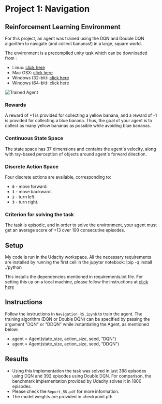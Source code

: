 [//]: # (Image References)

[image1]: https://user-images.githubusercontent.com/10624937/42135619-d90f2f28-7d12-11e8-8823-82b970a54d7e.gif "Trained Agent"

# Project 1: Navigation

## Reinforcement Learning Environment

For this project, an agent was trained using the DQN and Double DQN algorithm to navigate (and collect bananas!) in a large, square world. 

The environment is a precompiled unity task which can be downloaded from :
- Linux: [click here](https://s3-us-west-1.amazonaws.com/udacity-drlnd/P1/Banana/Banana_Linux.zip) 
- Mac OSX: [click here](https://s3-us-west-1.amazonaws.com/udacity-drlnd/P1/Banana/Banana.app.zip) 
- Windows (32-bit): [click here](https://s3-us-west-1.amazonaws.com/udacity-drlnd/P1/Banana/Banana_Windows_x86.zip) 
- Windows (64-bit): [click here](https://s3-us-west-1.amazonaws.com/udacity-drlnd/P1/Banana/Banana_Windows_x86_64.zip) 

![Trained Agent][image1]

### Rewards
A reward of +1 is provided for collecting a yellow banana, and a reward of -1 is provided for collecting a blue banana.  Thus, the goal of your agent is to collect as many yellow bananas as possible while avoiding blue bananas.  

### Continuous State Space
The state space has 37 dimensions and contains the agent's velocity, along with ray-based perception of objects around agent's forward direction.  

### Discrete Action Space
Four discrete actions are available, corresponding to:
- **`0`** - move forward.
- **`1`** - move backward.
- **`2`** - turn left.
- **`3`** - turn right.

### Criterion for solving the task
The task is episodic, and in order to solve the environment, your agent must get an average score of +13 over 100 consecutive episodes.
## Setup 
My code is run in the Udacity workspace. All the necessary requirements are installed by running the first cell in the jupyter notebook:
!pip -q install ./python

This installs the dependencies mentioned in requirements.txt file. For setting this up on a local machine, please follow the instructions at 
[click here](https://github.com/udacity/deep-reinforcement-learning)

## Instructions

Follow the instructions in `Navigation_RS.ipynb` to train the agent.
The training algorithm (DQN or Double DQN) can be specified by passing the argument "DQN" or "DDQN" while instantiating the Agent, as mentioned below: 
- agent = Agent(state_size, action_size, seed, "DQN")
- agent = Agent(state_size, action_size, seed, "DDQN") 

## Results
- Using this implementation the task was solved in just 398 episodes using DQN and 392 episodes using Double DQN.
For comparison, the benchmark implementation provided by Udacity solves it in 1800 episodes. 
- Please check the `Report_RS.pdf` for more information. 
- The model weights are provided in checkpoint.pth
